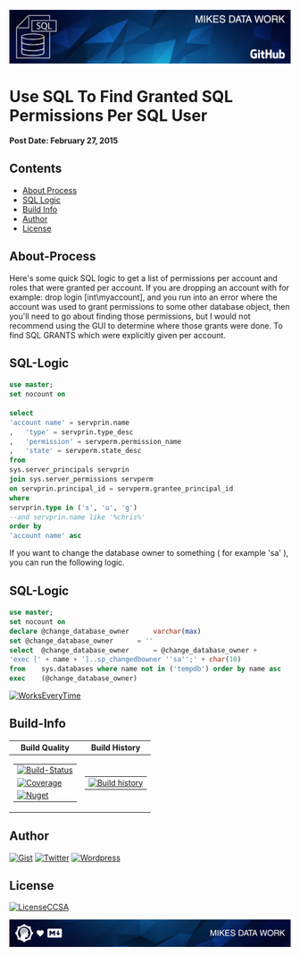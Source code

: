![MIKES DATA WORK GIT REPO](https://raw.githubusercontent.com/mikesdatawork/images/master/git_mikes_data_work_banner_01.png "Mikes Data Work")        

# Use SQL To Find Granted SQL Permissions Per SQL User
**Post Date: February 27, 2015**        



## Contents    
- [About Process](##About-Process)  
- [SQL Logic](#SQL-Logic)  
- [Build Info](#Build-Info)  
- [Author](#Author)  
- [License](#License)       

## About-Process

<p>Here's some quick SQL logic to get a list of permissions per account and roles that were granted per account.
If you are dropping an account with for example: drop login [int\myaccount], and you run into an error where the account was used to grant permissions to some other database object, then you'll need to go about finding those permissions, but I would not recommend using the GUI to determine where those grants were done.
To find SQL GRANTS which were explicitly given per account.</p>   


## SQL-Logic
```SQL
use master;
set nocount on
 
select
'account name' = servprin.name
,   'type' = servprin.type_desc
,   'permission' = servperm.permission_name
,   'state' = servperm.state_desc
from
sys.server_principals servprin
join sys.server_permissions servperm
on servprin.principal_id = servperm.grantee_principal_id
where
servprin.type in ('s', 'u', 'g')
--and servprin.name like '%chris%'
order by
'account name' asc
```

<p>If you want to change the database owner to something ( for example 'sa' ), you can run the following logic.</p>    


## SQL-Logic
```SQL
use master;
set nocount on
declare @change_database_owner      varchar(max)
set @change_database_owner      = ''
select  @change_database_owner      = @change_database_owner + 
'exec [' + name + ']..sp_changedbowner ''sa'';' + char(10)
from    sys.databases where name not in ('tempdb') order by name asc
exec    (@change_database_owner)
```


[![WorksEveryTime](https://forthebadge.com/images/badges/60-percent-of-the-time-works-every-time.svg)](https://shitday.de/)

## Build-Info

| Build Quality | Build History |
|--|--|
|<table><tr><td>[![Build-Status](https://ci.appveyor.com/api/projects/status/pjxh5g91jpbh7t84?svg?style=flat-square)](#)</td></tr><tr><td>[![Coverage](https://coveralls.io/repos/github/tygerbytes/ResourceFitness/badge.svg?style=flat-square)](#)</td></tr><tr><td>[![Nuget](https://img.shields.io/nuget/v/TW.Resfit.Core.svg?style=flat-square)](#)</td></tr></table>|<table><tr><td>[![Build history](https://buildstats.info/appveyor/chart/tygerbytes/resourcefitness)](#)</td></tr></table>|

## Author

[![Gist](https://img.shields.io/badge/Gist-MikesDataWork-<COLOR>.svg)](https://gist.github.com/mikesdatawork)
[![Twitter](https://img.shields.io/badge/Twitter-MikesDataWork-<COLOR>.svg)](https://twitter.com/mikesdatawork)
[![Wordpress](https://img.shields.io/badge/Wordpress-MikesDataWork-<COLOR>.svg)](https://mikesdatawork.wordpress.com/)

    
## License
[![LicenseCCSA](https://img.shields.io/badge/License-CreativeCommonsSA-<COLOR>.svg)](https://creativecommons.org/share-your-work/licensing-types-examples/)

![Mikes Data Work](https://raw.githubusercontent.com/mikesdatawork/images/master/git_mikes_data_work_banner_02.png "Mikes Data Work")

